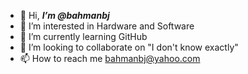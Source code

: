- 👋 Hi, ***I’m @bahmanbj***
- 👀 I’m interested in Hardware and Software
- 🌱 I’m currently learning GitHub
- 💞️ I’m looking to collaborate on "I don't know exactly"
- 📫 How to reach me bahmanbj@yahoo.com

<!---
bahmanbj/bahmanbj is a ✨ special ✨ repository because its `README.md` (this file) appears on your GitHub profile.
You can click the Preview link to take a look at your changes.
--->
